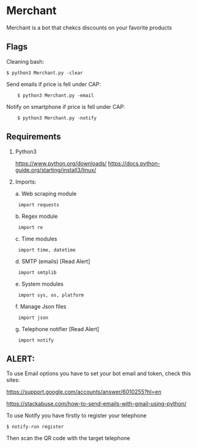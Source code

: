 # Merchant
Merchant is a bot that chekcs discounts on your favorite products



## Flags

Cleaning bash:
	
	$ python3 Merchant.py -clear
		
	
Send emails if price is fell under CAP:
	
		$ python3 Merchant.py -email
		
		
Notify on smartphone if price is fell under CAP: 
		
		$ python3 Merchant.py -notify


## Requirements

1. Python3 
	
	https://www.python.org/downloads/
	https://docs.python-guide.org/starting/install3/linux/
	

2. Imports:

	a. Web scraping module

		import requests	
		
		
	b. Regex module
	
		import re	
		
		
	c. Time modules
		
		import time, datetime
		
		
	d. SMTP (emails) [Read Alert]
		
		import smtplib
		
		
	e. System modules
	   	
		import sys, os, platform
		
	   
	f. Manage Json files
		
		import json
		
	
	g. Telephone notifier [Read Alert]
		
		import notify
		
		
		
	
	

## ALERT:


To use Email options you have to set your bot email and token, check this sites:

https://support.google.com/accounts/answer/6010255?hl=en

https://stackabuse.com/how-to-send-emails-with-gmail-using-python/



To use Notify you have firstly to register your telephone

	$ notify-run register

Then scan the QR code with the target telephone





